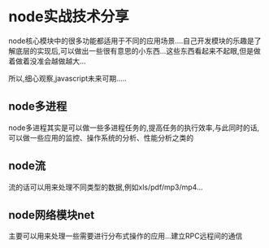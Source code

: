 # node实战技术分享

node核心模块中的很多功能都适用于不同的应用场景....自己开发模块的乐趣是了解底层的实现后,可以做出一些很有意思的小东西...这些东西看起来不起眼,但是做着做着没准会越做越大...

所以,细心观察,javascript未来可期.....

## node多进程

node多进程其实是可以做一些多进程任务的,提高任务的执行效率,与此同时的话,可以做一些应用的监控、操作系统的分析、性能分析之类的

## node流

流的话可以用来处理不同类型的数据,例如xls/pdf/mp3/mp4...

## node网络模块net

主要可以用来处理一些需要进行分布式操作的应用...建立RPC远程间的通信



